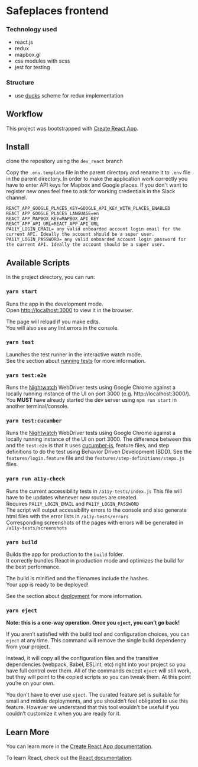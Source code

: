 # Safeplaces frontend


### Technology used

- react.js
- redux 
- mapbox.gl
- css modules with scss
- jest for testing

### Structure

- use [ducks](https://github.com/erikras/ducks-modular-redux) scheme for redux implementation

## Workflow


This project was bootstrapped with [Create React App](https://github.com/facebook/create-react-app).

## Install

clone the repository using the `dev_react` branch

Copy the `.env.template` file in the parent directory and rename it to `.env` file in the parent directory. In order to make the application work correctly you have to enter API keys for Mapbox and Google places. If you don't want to register new ones feel free to ask for working credentials in the Slack channel.

```
REACT_APP_GOOGLE_PLACES_KEY=GOOGLE_API_KEY_WITH_PLACES_ENABLED
REACT_APP_GOOGLE_PLACES_LANGUAGE=en
REACT_APP_MAPBOX_KEY=MAPBOX_API_KEY
REACT_APP_API_URL=REACT_APP_API_URL
PA11Y_LOGIN_EMAIL= any valid onboarded account login email for the current API. Ideally the account should be a super user.
PA11Y_LOGIN_PASSWORD= any valid onboarded account login password for the current API. Ideally the account should be a super user.
```

## Available Scripts

In the project directory, you can run:

### `yarn start`

Runs the app in the development mode.<br />
Open [http://localhost:3000](http://localhost:3000) to view it in the browser.

The page will reload if you make edits.<br />
You will also see any lint errors in the console.

### `yarn test`

Launches the test runner in the interactive watch mode.<br />
See the section about [running tests](https://facebook.github.io/create-react-app/docs/running-tests) for more information.

### `yarn test:e2e`

Runs the [Nightwatch](https://nightwatchjs.org/) WebDriver tests using Google Chrome against a locally
running instance of the UI on port 3000 (e.g. http://localhost:3000/). You **MUST** have already started
the dev server using `npm run start` in another terminal/console.

### `yarn test:cucumber`

Runs the [Nightwatch](https://nightwatchjs.org/) WebDriver tests using Google Chrome against a locally
running instance of the UI on port 3000. The difference between this and the `test:e2e` is that it uses 
[cucumber-js](https://github.com/cucumber/cucumber-js), feature files, and step definitions to do the
test using Behavior Driven Development (BDD). See the `features/login.feature` file and the 
`features/step-definitions/steps.js` files. 

### `yarn run a11y-check`

Runs the current accessibility tests in `/a11y-tests/index.js` This file will have to be updates whenever new routes are created.<br />
Requires `PA11Y_LOGIN_EMAIL` and `PA11Y_LOGIN_PASSWORD` <br />
The script will output accessibility errors to the console and also generate html files with the error lists in `/a11y-tests/errors`<br />
Corresponding screenshots of the pages with errors will be generated in `/a11y-tests/screenshots`<br />

### `yarn build`

Builds the app for production to the `build` folder.<br />
It correctly bundles React in production mode and optimizes the build for the best performance.

The build is minified and the filenames include the hashes.<br />
Your app is ready to be deployed!

See the section about [deployment](https://facebook.github.io/create-react-app/docs/deployment) for more information.

### `yarn eject`

**Note: this is a one-way operation. Once you `eject`, you can’t go back!**

If you aren’t satisfied with the build tool and configuration choices, you can `eject` at any time. This command will remove the single build dependency from your project.

Instead, it will copy all the configuration files and the transitive dependencies (webpack, Babel, ESLint, etc) right into your project so you have full control over them. All of the commands except `eject` will still work, but they will point to the copied scripts so you can tweak them. At this point you’re on your own.

You don’t have to ever use `eject`. The curated feature set is suitable for small and middle deployments, and you shouldn’t feel obligated to use this feature. However we understand that this tool wouldn’t be useful if you couldn’t customize it when you are ready for it.

## Learn More

You can learn more in the [Create React App documentation](https://facebook.github.io/create-react-app/docs/getting-started).

To learn React, check out the [React documentation](https://reactjs.org/).
